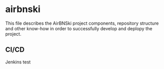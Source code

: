 # airbnski 
This file describes the AirBNSki project components, repository structure and other know-how in order to successfully develop and deplopy the project.

## CI/CD
Jenkins test
